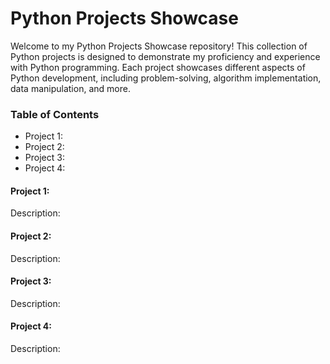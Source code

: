 # Python Projects Showcase

Welcome to my Python Projects Showcase repository! This collection of Python projects is designed to demonstrate my proficiency and experience with Python programming. Each project showcases different aspects of Python development, including problem-solving, algorithm implementation, data manipulation, and more.

### Table of Contents

- Project 1: 
- Project 2: 
- Project 3: 
- Project 4: 

#### Project 1: 

Description: 
#### Project 2: 

Description: 
#### Project 3: 

Description: 
#### Project 4: 

Description:

